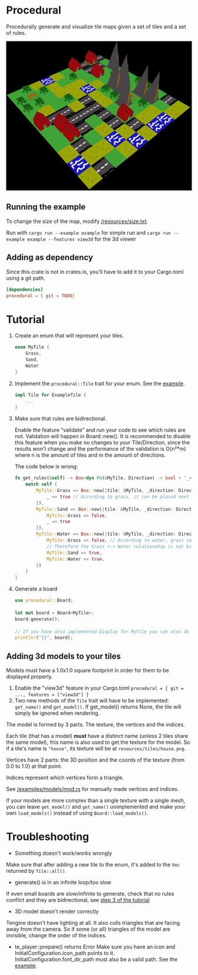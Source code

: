 # Procedural

Procedurally generate and visualize tile maps given a set of tiles and a set of rules.

![preview of the 3D viewer](resources/viewer-example.png)

## Running the example
To change the size of the map, modify [/resources/size.txt](/resources/size.txt).

Run with `cargo run --example example` for simple run and `cargo run --example example --features view3d` for the 3d viewer

## Adding as dependency
Since this crate is not in crates.io, you'll have to add it to your Cargo.toml using a git path.
```toml
[dependencies]
procedural = { git = TODO}
```

# Tutorial
 1. Create an enum that will represent your tiles.
    ```rust
    enum MyTile {
        Grass,
        Sand,
        Water
    }
    ```
 2. Implement the `procedural::Tile` trait for your enum. See the [example](/examples/example.rs).
    ```rust
    impl Tile for ExampleTile {
        ...
    }
    ```
 3. Make sure that rules are bidirectional.

    Enable the feature "validate" and run your code to see which rules are not. Validation will happen in Board::new(). It is recommended to disable this feature when you make no changes to your Tile/Direction, since the results won't change and the performance of the validation is O(n²*m) where n is the amount of tiles and m the amount of directions.

    The code below is wrong:
    ```rust
    fn get_rules(&self) -> Box<dyn Fn(&MyTile, Direction) -> bool + '_> {
        match self {
            MyTile::Grass => Box::new(|tile: &MyTile, _direction: Direction| match tile {
                _ => true // According to grass, it can be placed next to water 
            }),
            MyTile::Sand => Box::new(|tile: &MyTile, _direction: Direction| match tile {
                MyTile::Grass => false,
                _ => true
            }),
            MyTile::Water => Box::new(|tile: &MyTile, _direction: Direction| match tile {
                MyTile::Grass => false, // According to water, grass can't be next to water.
                // Therefore the Grass <-> Water relationship is not bidirectional
                MyTile::Sand => true,
                MyTile::Water => true,
            })
        }
    }
    ```

 4. Generate a board
    ```rust
    use procedural::Board;

    let mut board = Board<MyTile>;
    board.generate();

    // If you have also implemented Display for MyTile you can also do this:
    println!("{}", board);
    ```
## Adding 3d models to your tiles
Models must have a 1.0x1.0 square footprint in order for them to be displayed properly.

 1. Enable the "view3d" feature in your Cargo.toml `procedural = { git = ..., features = ["view3d"] }`
 2. Two new methods of the `Tile` trait will have to be implemented: `get_name()` and `get_model()`. If get_model() returns None, the tile will simply be ignored when rendering.

The model is formed by 3 parts. The texture, the vertices and the indices.
 
Each tile (that has a model) **must** have a distinct name (unless 2 tiles share the same model), this name is also used to get the texture for the model. So if a tile's name is `"house"`, its texture will be at `resources/tiles/house.png`.

Vertices have 2 parts: the 3D position and the coords of the texture (from 0.0 to 1.0) at that point.

Indices represent which vertices form a triangle.

See [/examples/models/mod.rs](/examples/models/mod.rs) for manually made vertices and indices.

If your models are more complex than a single texture with a single mesh, you can leave `get_model()` and `get_name()` unimplemented and make your own `load_models()` instead of using `Board::load_models()`.

# Troubleshooting
* Something doesn't work/works wrongly

Make sure that after adding a new tile to the enum, it's added to the `Vec` returned by `Tile::all()`.

* generate() is in an infinite loop/too slow

If even small boards are slow/infinite to generate, check that no rules confilct and they are bidirectional, see [step 3 of the tutorial](#tutorial)

* 3D model doesn't render correctly

Tengine doesn't have lighting at all. It also culls triangles that are facing away from the camera. So if some (or all) triangles of the model are invisible, change the order of the indices.

* te_player::prepare() returns Error
Make sure you have an icon and InitialConfiguration.icon_path points to it. InitialConfiguration.font_dir_path must also be a valid path. See the [example](/examples/example.rs).
